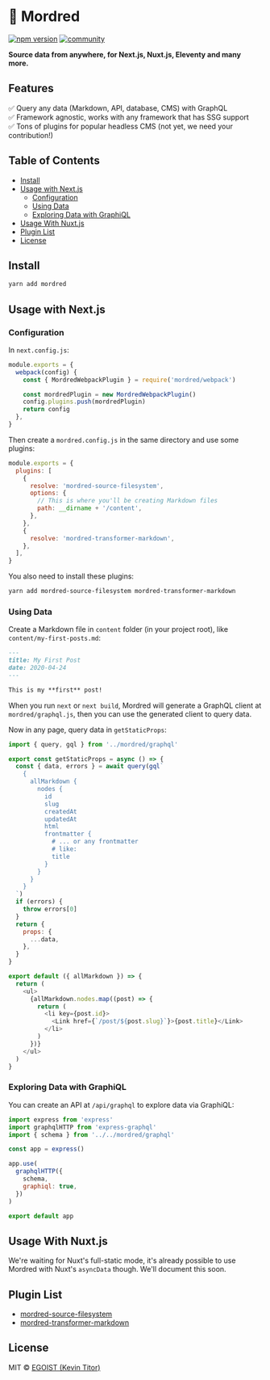 # 🤺 Mordred 

[![npm version](https://flat.badgen.net/npm/v/mordred?scale=1.5)](https://npm.im/mordred) [![community](https://flat.badgen.net/badge/icon/discord?icon=discord&label=community&scale=1.5)](https://chat.egoist.sh)

__Source data from anywhere, for Next.js, Nuxt.js, Eleventy and many more.__

## Features

✅ Query any data (Markdown, API, database, CMS) with GraphQL<br>
✅ Framework agnostic, works with any framework that has SSG support<br>
✅ Tons of plugins for popular headless CMS (not yet, we need your contribution!)

## Table of Contents

<!-- START doctoc generated TOC please keep comment here to allow auto update -->
<!-- DON'T EDIT THIS SECTION, INSTEAD RE-RUN doctoc TO UPDATE -->


- [Install](#install)
- [Usage with Next.js](#usage-with-nextjs)
  - [Configuration](#configuration)
  - [Using Data](#using-data)
  - [Exploring Data with GraphiQL](#exploring-data-with-graphiql)
- [Usage With Nuxt.js](#usage-with-nuxtjs)
- [Plugin List](#plugin-list)
- [License](#license)

<!-- END doctoc generated TOC please keep comment here to allow auto update -->

## Install

```bash
yarn add mordred
```

## Usage with Next.js

### Configuration

In `next.config.js`:

```js
module.exports = {
  webpack(config) {
    const { MordredWebpackPlugin } = require('mordred/webpack')

    const mordredPlugin = new MordredWebpackPlugin()
    config.plugins.push(mordredPlugin)
    return config
  },
}
```

Then create a `mordred.config.js` in the same directory and use some plugins:

```js
module.exports = {
  plugins: [
    {
      resolve: 'mordred-source-filesystem',
      options: {
        // This is where you'll be creating Markdown files
        path: __dirname + '/content',
      },
    },
    {
      resolve: 'mordred-transformer-markdown',
    },
  ],
}
```

You also need to install these plugins:

```bash
yarn add mordred-source-filesystem mordred-transformer-markdown
```

### Using Data

Create a Markdown file in `content` folder (in your project root), like `content/my-first-posts.md`:

```markdown
---
title: My First Post
date: 2020-04-24
---

This is my **first** post!
````

When you run `next` or `next build`, Mordred will generate a GraphQL client at `mordred/graphql.js`, then you can use the generated client to query data.

Now in any page, query data in `getStaticProps`:

```js
import { query, gql } from '../mordred/graphql'

export const getStaticProps = async () => {
  const { data, errors } = await query(gql`
    {
      allMarkdown {
        nodes {
          id
          slug
          createdAt
          updatedAt
          html
          frontmatter {
            # ... or any frontmatter
            # like:
            title
          }
        }
      }
    }
  `)
  if (errors) {
    throw errors[0]
  }
  return {
    props: {
      ...data,
    },
  }
}

export default ({ allMarkdown }) => {
  return (
    <ul>
      {allMarkdown.nodes.map((post) => {
        return (
          <li key={post.id}>
            <Link href={`/post/${post.slug}`}>{post.title}</Link>
          </li>
        )
      })}
    </ul>
  )
}
```

### Exploring Data with GraphiQL

You can create an API at `/api/graphql` to explore data via GraphiQL:

```js
import express from 'express'
import graphqlHTTP from 'express-graphql'
import { schema } from '../../mordred/graphql'

const app = express()

app.use(
  graphqlHTTP({
    schema,
    graphiql: true,
  })
)

export default app
```

## Usage With Nuxt.js

We're waiting for Nuxt's full-static mode, it's already possible to use Mordred with Nuxt's `asyncData` though. We'll document this soon.

## Plugin List

- [mordred-source-filesystem](/packages/mordred-source-filesystem)
- [mordred-transformer-markdown](/packages/mordred-transformer-markdown)

## License

MIT &copy; [EGOIST (Kevin Titor)](https://github.com/sponsors/egoist)

